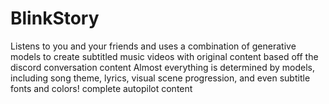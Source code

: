 # BlinkStory
 
Listens to you and your friends and uses a combination of generative models to create subtitled music videos with original content based off the discord conversation content
Almost everything is determined by models, including song theme, lyrics, visual scene progression, and even subtitle fonts and colors! complete autopilot content

